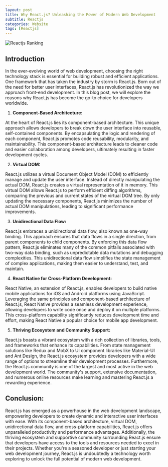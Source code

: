 ```yaml
---
layout: post
title: Why React.js? Unleashing the Power of Modern Web Development
subtitle: Reactjs
categories: Website
tags: [Reactjs]
---
```


![Reactjs Ranking](https://res.cloudinary.com/practicaldev/image/fetch/s--dC7_DUyI--/c_imagga_scale,f_auto,fl_progressive,h_900,q_auto,w_1600/https://dev-to-uploads.s3.amazonaws.com/i/cfp71cihfcz29kxi00pj.jpg)

## Introduction

In the ever-evolving world of web development, choosing the right technology stack is essential for building robust and efficient applications. One framework that has taken the industry by storm is React.js. Born out of the need for better user interfaces, React.js has revolutionized the way we approach front-end development. In this blog post, we will explore the reasons why React.js has become the go-to choice for developers worldwide.

1. **Component-Based Architecture:**

At the heart of React.js lies its component-based architecture. This unique approach allows developers to break down the user interface into reusable, self-contained components. By encapsulating the logic and rendering of each component, React.js promotes code reusability, modularity, and maintainability. This component-based architecture leads to cleaner code and easier collaboration among developers, ultimately resulting in faster development cycles.

2. **Virtual DOM:**

React.js utilizes a virtual Document Object Model (DOM) to efficiently manage and update the user interface. Instead of directly manipulating the actual DOM, React.js creates a virtual representation of it in memory. This virtual DOM allows React.js to perform efficient diffing algorithms, comparing the previous and current states of the virtual DOM tree. By only updating the necessary components, React.js minimizes the number of actual DOM manipulations, leading to significant performance improvements.

3. **Unidirectional Data Flow:**

React.js embraces a unidirectional data flow, also known as one-way binding. This approach ensures that data flows in a single direction, from parent components to child components. By enforcing this data flow pattern, React.js eliminates many of the common pitfalls associated with two-way data binding, such as unpredictable data mutations and debugging complexities. This unidirectional data flow simplifies the state management of complex applications, making them easier to understand, test, and maintain.

4. **React Native for Cross-Platform Development:**

React Native, an extension of React.js, enables developers to build native mobile applications for iOS and Android platforms using JavaScript. Leveraging the same principles and component-based architecture of React.js, React Native provides a seamless development experience, allowing developers to write code once and deploy it on multiple platforms. This cross-platform capability significantly reduces development time and effort, making React Native a popular choice for mobile app development.

5. **Thriving Ecosystem and Community Support:**

React.js boasts a vibrant ecosystem with a rich collection of libraries, tools, and frameworks that enhance its capabilities. From state management solutions like Redux and MobX to UI component libraries like Material-UI and Ant Design, the React.js ecosystem provides developers with a wide range of options to streamline their development processes. Furthermore, the React.js community is one of the largest and most active in the web development world. The community's support, extensive documentation, and numerous online resources make learning and mastering React.js a rewarding experience.

## Conclusion:
React.js has emerged as a powerhouse in the web development landscape, empowering developers to create dynamic and interactive user interfaces with ease. With its component-based architecture, virtual DOM, unidirectional data flow, and cross-platform capabilities, React.js offers unparalleled productivity and performance advantages. Additionally, the thriving ecosystem and supportive community surrounding React.js ensure that developers have access to the tools and resources needed to excel in their projects. Whether you're a seasoned developer or just starting your web development journey, React.js is undoubtedly a technology worth exploring to unlock the full potential of modern web development.


